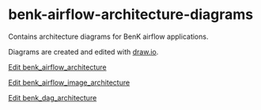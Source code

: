 # benk-airflow-architecture-diagrams
Contains architecture diagrams for BenK airflow applications.

Diagrams are created and edited with [draw.io](https://draw.io).

[Edit benk_airflow_architecture](https://app.diagrams.net/#HAmsterdam%2Fbenk-airflow-architecture-diagrams%2Fmain%2Fbenk_airflow_architecture.drawio)

[Edit benk_airflow_image_architecture](https://app.diagrams.net/#HAmsterdam%2Fbenk-airflow-architecture-diagrams%2Fmain%2Fbenk_airflow_image_architecture.drawio)

[Edit benk_dag_architecture](https://app.diagrams.net/#HAmsterdam%2Fbenk-airflow-architecture-diagrams%2Fmain%2Fbenk_dag_architecture.drawio)
